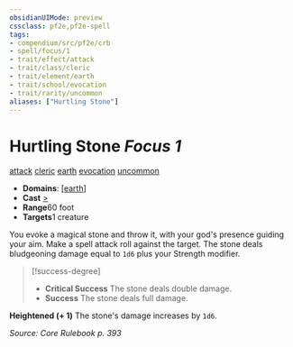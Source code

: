 ```yaml
---
obsidianUIMode: preview
cssclass: pf2e,pf2e-spell
tags:
- compendium/src/pf2e/crb
- spell/focus/1
- trait/effect/attack
- trait/class/cleric
- trait/element/earth
- trait/school/evocation
- trait/rarity/uncommon
aliases: ["Hurtling Stone"]
---
```

# Hurtling Stone *Focus 1*   
[attack](attack.md)  [cleric](rules/traits/cleric.md)  [earth](earth.md)  [evocation](evocation.md)  [uncommon](uncommon.md)  

- **Domains**: [[earth](../domains.md#Earth)]
- **Cast** [>](chapter-9-playing-the-game.md#Actions "Single Action") 
- **Range**60 foot
- **Targets**1 creature

You evoke a magical stone and throw it, with your god's presence guiding your aim. Make a spell attack roll against the target. The stone deals bludgeoning damage equal to `1d6` plus your Strength modifier.

> [!success-degree] 
> - **Critical Success** The stone deals double damage.
> - **Success** The stone deals full damage.

**Heightened (+ 1)** The stone's damage increases by `1d6`.

*Source: Core Rulebook p. 393*